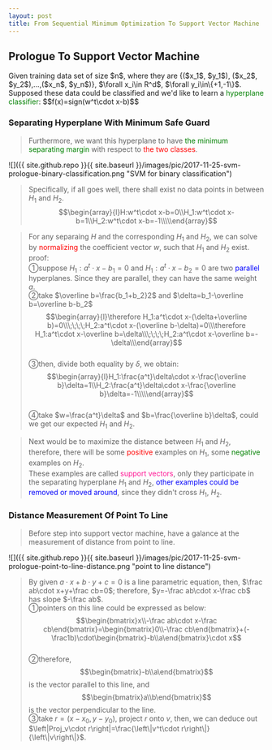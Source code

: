 ```yaml
---
layout: post
title: From Sequential Minimum Optimization To Support Vector Machine
---
```


## Prologue To Support Vector Machine
<p class="message">
Given training data set of size $n$, where they are {($x_1$, $y_1$), ($x_2$, $y_2$),...,($x_n$, $y_n$)}, $\forall x_i\in R^d$, $\forall y_i\in\{+1,-1\}$.  
Supposed these data could be classified and we'd like to learn a <font color="green">hyperplane classifier</font>:  
$$f(x)=sign(w^t\cdot x-b)$$
</p>

### Separating Hyperplane With Minimum Safe Guard
>Furthermore, we want this hyperplane to have <font color="green">the minimum separating margin</font> with respect to <font color="red">the two classes</font>.

![]({{ site.github.repo }}{{ site.baseurl }}/images/pic/2017-11-25-svm-prologue-binary-classification.png "SVM for binary classification")

>Specifically, if all goes well, there shall exist no data points in between $H_1$ and $H_2$.  
$$\begin{array}{l}H:w^t\cdot x-b=0\\H_1:w^t\cdot x-b=1\\H_2:w^t\cdot x-b=-1\\\\\end{array}$$

>For any separaing $H$ and the corresponding $H_1$ and $H_2$, we can solve by <font color="red">normalizing</font> the coefficient vector $w$, such that $H_1$ and $H_2$ exist.  
>proof:  
>&#10112;suppose $H_1:a^t\cdot x-b_1=0$ and $H_1:a^t\cdot x-b_2=0$ are two <font color="blue">parallel</font> hyperplanes.  Since they are parallel, they can have the same weight $a$.  
>&#10113;take $\overline b=\frac{b_1+b_2}2$ and $\delta=b_1-\overline b=\overline b-b_2$  
$$\begin{array}{l}\therefore H_1:a^t\cdot x-(\delta+\overline b)=0\\\;\;\;\;H_2:a^t\cdot x-(\overline b-\delta)=0\\\therefore H_1:a^t\cdot x-\overline b=\delta\\\;\;\;\;H_2:a^t\cdot x-\overline b=-\delta\\\end{array}$$  
>&#10114;then, divide both equality by $\delta$, we obtain:  
$$\begin{array}{l}H_1:\frac{a^t}\delta\cdot x-\frac{\overline b}\delta=1\\H_2:\frac{a^t}\delta\cdot x-\frac{\overline b}\delta=-1\\\\\end{array}$$  
>&#10115;take $w=\frac{a^t}\delta$ and $b=\frac{\overline b}\delta$, could we get our expected $H_1$ and $H_2$.

>Next would be to maximize the distance between $H_1$ and $H_2$, therefore, there will be some <font color="red">positive</font> examples on $H_1$, some <font color="green">negative</font> examples on $H_2$.  
>These examples are called <font color="deeppink">support vectors</font>, only they participate in the separating hyperplane $H_1$ and $H_2$, <font color="#0000FA">other examples could be removed or moved around</font>, since they didn't cross $H_1$, $H_2$.  

### Distance Measurement Of Point To Line
>Before step into support vector machine, have a galance at the measurement of distance from point to line.  

![]({{ site.github.repo }}{{ site.baseurl }}/images/pic/2017-11-25-svm-prologue-point-to-line-distance.png "point to line distance")

>By given $a\cdot x+b\cdot y+c=0$ is a line parametric equation, then, $\frac ab\cdot x+y+\frac cb=0$; therefore, $y=-\frac ab\cdot x-\frac cb$ has slope $-\frac ab$.  
>&#10112;pointers on this line could be expressed as below:  
$$\begin{bmatrix}x\\-\frac ab\cdot x-\frac cb\end{bmatrix}=\begin{bmatrix}0\\-\frac cb\end{bmatrix}+(-\frac1b)\cdot\begin{bmatrix}-b\\a\end{bmatrix}\cdot x$$  
>&#10113;therefore, $$\begin{bmatrix}-b\\a\end{bmatrix}$$ is the vector parallel to this line, and $$\begin{bmatrix}a\\b\end{bmatrix}$$ is the vector perpendicular to the line.  
>&#10114;take $r=(x-x_0,y-y_0)$, project $r$ onto $v$, then, we can deduce out $\left|Proj_v\cdot r\right|=\frac{\left\|v^t\cdot r\right\|}{\left\|v\right\|}$.  
>